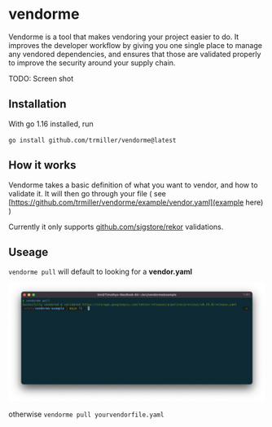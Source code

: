 # vendorme

Vendorme is a tool that makes vendoring your project easier to do.  It improves the developer workflow by giving you one single place to manage any vendored dependencies, and ensures that those are validated properly to improve the security around your supply chain.

TODO: Screen shot

## Installation

With go 1.16 installed, run

`go install github.com/trmiller/vendorme@latest`

## How it works

Vendorme takes a basic definition of what you want to vendor, and how to validate it.  It will then go through your file ( see [https://github.com/trmiller/vendorme/example/vendor.yaml](example here) )

Currently it only supports [github.com/sigstore/rekor](rekor) validations.  

## Useage

`vendorme pull` will default to looking for a **vendor.yaml**

<p align="center">
  <img src="./img/screenshot.png" alt="Vendorme CLI">
</p>

otherwise `vendorme pull yourvendorfile.yaml`

